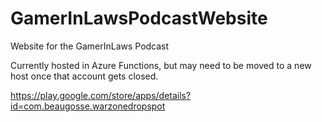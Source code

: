 # GamerInLawsPodcastWebsite
Website for the GamerInLaws Podcast

Currently hosted in Azure Functions, but may need to be moved to a new host once that account gets closed.


https://play.google.com/store/apps/details?id=com.beaugosse.warzonedropspot
